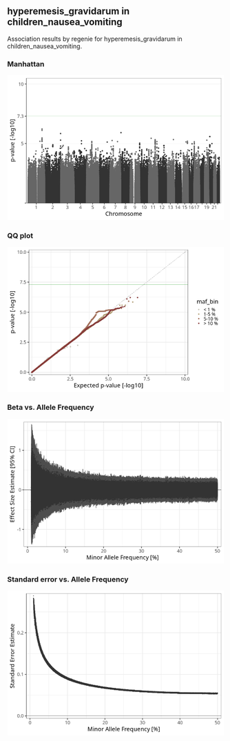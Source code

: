 ## hyperemesis_gravidarum in children_nausea_vomiting
Association results by regenie for hyperemesis_gravidarum in children_nausea_vomiting.
### Manhattan
![](figures/pop_children_nausea_vomiting_pheno_hyperemesis_gravidarum_mh.png)
### QQ plot
![](figures/pop_children_nausea_vomiting_pheno_hyperemesis_gravidarum_qq.png)
### Beta vs. Allele Frequency
![](figures/pop_children_nausea_vomiting_pheno_hyperemesis_gravidarum_beta_af.png)
### Standard error vs. Allele Frequency
![](figures/pop_children_nausea_vomiting_pheno_hyperemesis_gravidarum_se_af.png)
